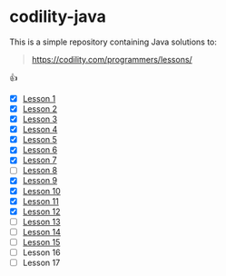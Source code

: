 # codility-java
This is a simple repository containing Java solutions to:
> https://codility.com/programmers/lessons/

:+1:

- [x] [Lesson 1](src/Lesson_01_03/)
- [x] [Lesson 2](src/Lesson_01_03/)
- [x] [Lesson 3](src/Lesson_01_03/)
- [x] [Lesson 4](src/Lesson_04)
- [x] [Lesson 5](src/Lesson_05)
- [x] [Lesson 6](src/Lesson_06)
- [x] [Lesson 7](src/Lesson_07)
- [ ] [Lesson 8](src/Lesson_08)
- [x] [Lesson 9](src/Lesson_09)
- [x] [Lesson 10](src/Lesson_10)
- [x] [Lesson 11](src/Lesson_11)
- [x] [Lesson 12](src/Lesson_12)
- [ ] [Lesson 13](src/Lesson_13)
- [ ] [Lesson 14](src/Lesson_14)
- [ ] [Lesson 15](src/Lesson_15)
- [ ] Lesson 16
- [ ] Lesson 17
